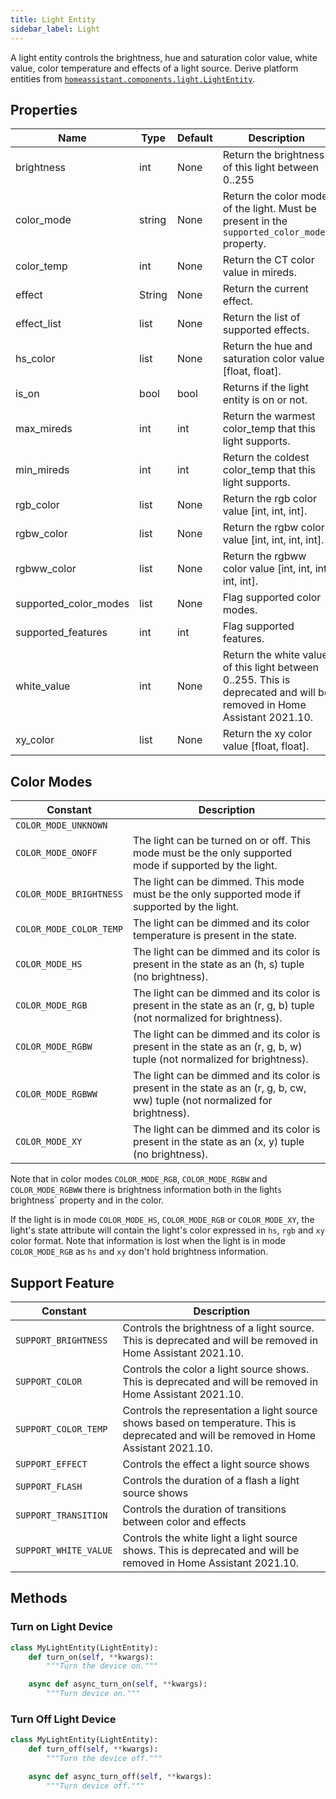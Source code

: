 ```yaml
---
title: Light Entity
sidebar_label: Light
---
```



A light entity controls the brightness, hue and saturation color value, white value, color temperature and effects of a light source. Derive platform entities from [`homeassistant.components.light.LightEntity`](https://github.com/home-assistant/home-assistant/blob/master/homeassistant/components/light/__init__.py).

## Properties

| Name | Type | Default | Description
| ---- | ---- | ---- | ----
| brightness | int | None | Return the brightness of this light between 0..255
| color_mode | string | None | Return the color mode of the light. Must be present in the `supported_color_modes` property.
| color_temp | int | None | Return the CT color value in mireds.
| effect | String | None | Return the current effect.
| effect_list | list | None | Return the list of supported effects.
| hs_color | list | None | Return the hue and saturation color value [float, float].
| is_on    | bool | bool  | Returns if the light entity is on or not.  
| max_mireds | int | int | Return the warmest color_temp that this light supports.
| min_mireds | int | int | Return the coldest color_temp that this light supports.
| rgb_color | list | None | Return the rgb color value [int, int, int].
| rgbw_color | list | None | Return the rgbw color value [int, int, int, int].
| rgbww_color | list | None | Return the rgbww color value [int, int, int, int, int].
| supported_color_modes | list | None | Flag supported color modes.
| supported_features | int | int | Flag supported features.
| white_value | int | None | Return the white value of this light between 0..255. This is deprecated and will be removed in Home Assistant 2021.10.
| xy_color | list | None | Return the xy color value [float, float].

## Color Modes

| Constant | Description
|----------|-----------------------
| `COLOR_MODE_UNKNOWN` | 
| `COLOR_MODE_ONOFF` | The light can be turned on or off. This mode must be the only supported mode if supported by the light.
| `COLOR_MODE_BRIGHTNESS` | The light can be dimmed. This mode must be the only supported mode if supported by the light.
| `COLOR_MODE_COLOR_TEMP` | The light can be dimmed and its color temperature is present in the state.
| `COLOR_MODE_HS` | The light can be dimmed and its color is present in the state as an (h, s) tuple (no brightness).
| `COLOR_MODE_RGB` | The light can be dimmed and its color is present in the state as an (r, g, b) tuple (not normalized for brightness).
| `COLOR_MODE_RGBW` | The light can be dimmed and its color is present in the state as an (r, g, b, w) tuple (not normalized for brightness).
| `COLOR_MODE_RGBWW` | The light can be dimmed and its color is present in the state as an (r, g, b, cw, ww) tuple (not normalized for brightness).
| `COLOR_MODE_XY` | The light can be dimmed and its color is present in the state as an (x, y) tuple (no brightness).

Note that in color modes `COLOR_MODE_RGB`, `COLOR_MODE_RGBW` and `COLOR_MODE_RGBWW` there is brightness information both in the light`s `brightness` property and in the color.

If the light is in mode `COLOR_MODE_HS`, `COLOR_MODE_RGB` or `COLOR_MODE_XY`, the light's state attribute will contain the light's color expressed in `hs`, `rgb` and `xy` color format. Note that information is lost when the light is in mode `COLOR_MODE_RGB` as `hs` and `xy` don't hold brightness information.

## Support Feature

| Constant | Description
|----------|-----------------------
| `SUPPORT_BRIGHTNESS` | Controls the brightness of a light source. This is deprecated and will be removed in Home Assistant 2021.10.
| `SUPPORT_COLOR` | Controls the color a light source shows. This is deprecated and will be removed in Home Assistant 2021.10.
| `SUPPORT_COLOR_TEMP` | Controls the representation a light source shows based on temperature. This is deprecated and will be removed in Home Assistant 2021.10.
| `SUPPORT_EFFECT` | Controls the effect a light source shows
| `SUPPORT_FLASH` | Controls the duration of a flash a light source shows
| `SUPPORT_TRANSITION` | Controls the duration of transitions between color and effects
| `SUPPORT_WHITE_VALUE` | Controls the white light a light source shows. This is deprecated and will be removed in Home Assistant 2021.10.

## Methods

### Turn on Light Device

```python
class MyLightEntity(LightEntity):
    def turn_on(self, **kwargs):
        """Turn the device on."""

    async def async_turn_on(self, **kwargs):
        """Turn device on."""
```

### Turn Off Light Device

```python
class MyLightEntity(LightEntity):
    def turn_off(self, **kwargs):
        """Turn the device off."""

    async def async_turn_off(self, **kwargs):
        """Turn device off."""
```
